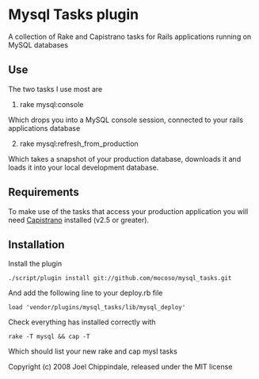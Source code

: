 # Mysql Tasks plugin

A collection of Rake and Capistrano tasks for Rails applications running on
MySQL databases

## Use

The two tasks I use most are

1. rake mysql:console

  Which drops you into a MySQL console session, connected to your rails
  applications database

2. rake mysql:refresh\_from\_production

  Which takes a snapshot of your production database, downloads it and loads it
  into your local development database.

## Requirements

To make use of the tasks that access your production application you will need
[Capistrano][capistrano] installed (v2.5 or greater).

  [capistrano]: http://www.capify.org/

## Installation

Install the plugin

    ./script/plugin install git://github.com/mocoso/mysql_tasks.git

And add the following line to your deploy.rb file

    load 'vendor/plugins/mysql_tasks/lib/mysql_deploy'

Check everything has installed correctly with

    rake -T mysql && cap -T

Which should list your new rake and cap mysl tasks



Copyright (c) 2008 Joel Chippindale, released under the MIT license
